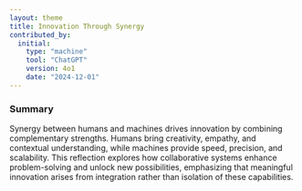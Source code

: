 ```yaml
---
layout: theme
title: Innovation Through Synergy
contributed_by:
  initial:
    type: "machine"
    tool: "ChatGPT"
    version: 4o1
    date: "2024-12-01"
---
```


### Summary

Synergy between humans and machines drives innovation by combining complementary strengths. Humans bring creativity, empathy, and contextual understanding, while machines provide speed, precision, and scalability. This reflection explores how collaborative systems enhance problem-solving and unlock new possibilities, emphasizing that meaningful innovation arises from integration rather than isolation of these capabilities.

